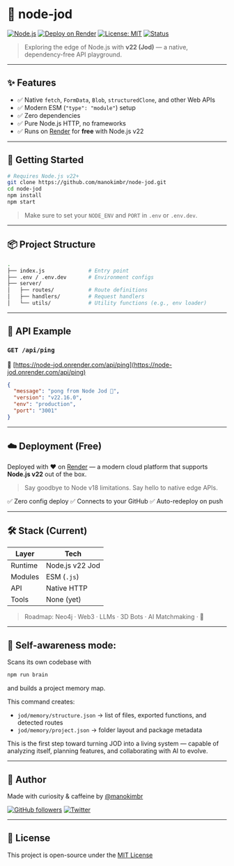# 🧬 node-jod

[![Node.js](https://img.shields.io/badge/node-22.x-green?logo=node.js)](https://nodejs.org/)
[![Deploy on Render](https://img.shields.io/badge/render-live-blue?logo=render)](https://node-jod.onrender.com/api/ping)
[![License: MIT](https://img.shields.io/badge/license-MIT-yellow.svg)](./LICENSE)
[![Status](https://img.shields.io/badge/status-experimental-orange)](#)

> Exploring the edge of Node.js with **v22 (Jod)** — a native, dependency-free API playground.

---

## ✨ Features

- ✅ Native `fetch`, `FormData`, `Blob`, `structuredClone`, and other Web APIs
- ✅ Modern ESM (`"type": "module"`) setup
- ✅ Zero dependencies
- ✅ Pure Node.js HTTP, no frameworks
- ✅ Runs on [Render](https://render.com/register) for **free** with Node.js v22

---

## 🚀 Getting Started

```bash
# Requires Node.js v22+
git clone https://github.com/manokimbr/node-jod.git
cd node-jod
npm install
npm start
````

> Make sure to set your `NODE_ENV` and `PORT` in `.env` or `.env.dev`.

---

## 📦 Project Structure

```bash
.
├── index.js              # Entry point
├── .env / .env.dev       # Environment configs
├── server/
│   ├── routes/           # Route definitions
│   ├── handlers/         # Request handlers
│   └── utils/            # Utility functions (e.g., env loader)
```

---

## 🔌 API Example

### `GET /api/ping`

📍 [https://node-jod.onrender.com/api/ping](https://node-jod.onrender.com/api/ping)

```json
{
  "message": "pong from Node Jod 🧬",
  "version": "v22.16.0",
  "env": "production",
  "port": "3001"
}
```

---

## ☁️ Deployment (Free)

Deployed with ❤️ on [Render](https://render.com/register) — a modern cloud platform that supports **Node.js v22** out of the box.

> Say goodbye to Node v18 limitations.
> Say hello to native edge APIs.

✅ Zero config deploy
✅ Connects to your GitHub
✅ Auto-redeploy on push

---

## 🛠️ Stack (Current)

| Layer   | Tech            |
| ------- | --------------- |
| Runtime | Node.js v22 Jod |
| Modules | ESM (`.js`)     |
| API     | Native HTTP     |
| Tools   | None (yet)      |

> Roadmap: Neo4j · Web3 · LLMs · 3D Bots · AI Matchmaking · 🔮

---

## 🧠 Self-awareness mode:

Scans its own codebase with 
```bash
npm run brain
``` 
and builds a project memory map.

This command creates:

- `jod/memory/structure.json` → list of files, exported functions, and detected routes
- `jod/memory/project.json` → folder layout and package metadata

This is the first step toward turning JOD into a living system — capable of analyzing itself, planning features, and collaborating with AI to evolve.




---



## 👤 Author

Made with curiosity & caffeine by [@manokimbr](https://github.com/manokimbr)

[![GitHub followers](https://img.shields.io/github/followers/manokimbr?label=Follow\&style=social)](https://github.com/manokimbr)
[![Twitter](https://img.shields.io/badge/X-@manokimbr-black?logo=x)](https://twitter.com/manokimbr)

---

## 📄 License

This project is open-source under the [MIT License](./.LICENSE)



